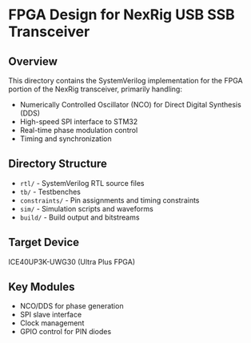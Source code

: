 # FPGA Design for NexRig USB SSB Transceiver

## Overview
This directory contains the SystemVerilog implementation for the FPGA portion of the NexRig transceiver, primarily handling:
- Numerically Controlled Oscillator (NCO) for Direct Digital Synthesis (DDS)
- High-speed SPI interface to STM32
- Real-time phase modulation control
- Timing and synchronization

## Directory Structure
- `rtl/` - SystemVerilog RTL source files
- `tb/` - Testbenches
- `constraints/` - Pin assignments and timing constraints
- `sim/` - Simulation scripts and waveforms
- `build/` - Build output and bitstreams

## Target Device
ICE40UP3K-UWG30 (Ultra Plus FPGA)

## Key Modules
- NCO/DDS for phase generation
- SPI slave interface
- Clock management
- GPIO control for PIN diodes